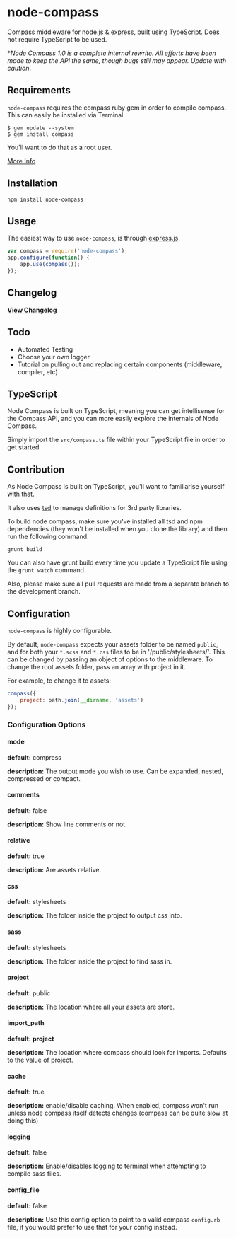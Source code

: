 node-compass
============

Compass middleware for node.js & express, built using TypeScript. Does not require TypeScript to be used.

**Node Compass 1.0 is a complete internal rewrite. All efforts have been made to keep the API the same, though bugs still may appear. Update with caution*.

## Requirements

`node-compass` requires the compass ruby gem in order to compile compass.
This can easily be installed via Terminal.
    
    $ gem update --system
    $ gem install compass

You'll want to do that as a root user.

[More Info](http://compass-style.org/install/)

## Installation

    npm install node-compass

## Usage

The easiest way to use `node-compass`, is through [express.js](http://expressjs.com).

```javascript
var compass = require('node-compass');
app.configure(function() {
	app.use(compass());
});
```

## Changelog

[**View Changelog**](Changelog.md)

## Todo

 * Automated Testing
 * Choose your own logger
 * Tutorial on pulling out and replacing certain components (middleware, compiler, etc)

## TypeScript

Node Compass is built on TypeScript, meaning you can get intellisense for the Compass API, and you can more easily explore the internals of Node Compass.

Simply import the `src/compass.ts` file within your TypeScript file in order to get started.

## Contribution

As Node Compass is built on TypeScript, you'll want to familiarise yourself with that.

It also uses [tsd](https://github.com/DefinitelyTyped/tsd) to manage definitions for 3rd party libraries.

To build node compass, make sure you've installed all tsd and npm dependencies (they won't be installed when you clone the library) and then run the following command.

```
grunt build
```

You can also have grunt build every time you update a TypeScript file using the `grunt watch` command.

Also, please make sure all pull requests are made from a separate branch to the development branch.

## Configuration

`node-compass` is highly configurable.

By default, `node-compass` expects your assets folder to be named `public`, and for
both your `*.scss` and `*.css` files to be in '/public/stylesheets/'. This can be changed
by passing an object of options to the middleware. To change the root assets folder, pass
an array with project in it.

For example, to change it to assets:

```javascript
compass({
	project: path.join(__dirname, 'assets')
});
```

### Configuration Options

#### mode

**default:** compress

**description:** The output mode you wish to use.
Can be expanded, nested, compressed or compact.

#### comments

**default:** false

**description:** Show line comments or not.

#### relative

**default:** true

**description:** Are assets relative.

#### css

**default:** stylesheets

**description:** The folder inside the project to output css into.

#### sass

**default:** stylesheets

**description:** The folder inside the project to find sass in.

#### project

**default:** public

**description:** The location where all your assets are store.

#### import_path

**default:** **project**

**description:** The location where compass should look for imports. Defaults to the value of project.

#### cache

**default:** true

**description:** enable/disable caching. When enabled, compass won't run unless node compass itself detects changes (compass can be quite slow at doing this)

#### logging

**default:** false

**description:** Enable/disables logging to terminal when attempting to compile sass files.

#### config_file

**default:** false

**description:** Use this config option to point to a valid compass `config.rb` file, if you would prefer to use that for your config instead.